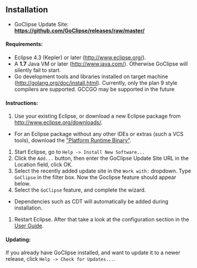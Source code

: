 ## Installation
 * GoClipse Update Site: **https://github.com/GoClipse/releases/raw/master/**

#### Requirements: 
 * Eclipse 4.3 (Kepler) or later (http://www.eclipse.org/).
 * A **1.7** Java VM or later (http://www.java.com/). Otherwise GoClipse will silently fail to start.
 * Go development tools and libraries installed on target machine (http://golang.org/doc/install.html). Currently, only the plan 9 style compilers are supported. GCCGO may be supported in the future

#### Instructions:
 1. Use your existing Eclipse, or download a new Eclipse package from http://www.eclipse.org/downloads/. 
  * For an Eclipse package without any other IDEs or extras (such a VCS tools), download the ["Platform Runtime Binary"](http://download.eclipse.org/eclipse/downloads/drops4/R-4.3.1-201309111000/#PlatformRuntime). 
 1. Start Eclipse, go to `Help -> Install New Software...`
 1. Click the `Add...` button, then enter the GoClipse Update Site URL in the Location field, click OK.
 1. Select the recently added update site in the `Work with:` dropdown. Type `GoClipse` in the filter box. Now the Goclipse feature should appear below.
 1. Select the `GoClipse` feature, and complete the wizard. 
  * Dependencies such as CDT will automatically be added during installation.
 1. Restart Eclipse. After that take a look at the configuration section in the [User Guide](UserGuide.md#user-guide).
  

#### Updating:
If you already have GoClipse installed, and want to update it to a newer release, click `Help -> Check for Updates...`.

